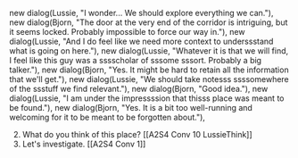new dialog(Lussie, "I wonder... We should explore everything we can."),
new dialog(Bjorn, "The door at the very end of the corridor is intriguing, but it seems locked. Probably impossible to force our way in."),
new dialog(Lussie, "And I do feel like we need more context to underssstand what is going on here."), 
new dialog(Lussie, "Whatever it is that we will find, I feel like this guy was a sssscholar of sssome sssort. Probably a big talker."),
new dialog(Bjorn, "Yes. It might be hard to retain all the information that we'll get."),
new dialog(Lussie, "We should take notesss ssssomewhere of the ssstuff we find relevant."), 
new dialog(Bjorn, "Good idea."),
new dialog(Lussie, "I am under the impressssion that thisss place was meant to be found."),
new dialog(Bjorn, "Yes. It is a bit too well-running and welcoming for it to be meant to be forgotten about."),

2. What do you think of this place? [[A2S4 Conv 10 LussieThink]]
3. Let's investigate. [[A2S4 Conv 1]]
